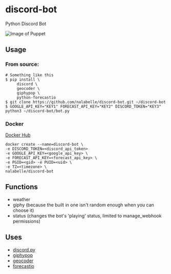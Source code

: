 # discord-bot
Python Discord Bot

![Image of Puppet](https://github.com/nalabelle/discord-bot/raw/master/puppet.jpg)

## Usage

### From source:

~~~
# Something like this
$ pip install \
     discord \
     geocoder \
     giphypop \
     python-forecastio
$ git clone https://github.com/nalabelle/discord-bot.git ~/discord-bot
$ GOOGLE_API_KEY="KEY1" FORECAST_API_KEY="KEY2" DISCORD_TOKEN="KEY3" python3 ~/discord-bot/bot.py
~~~

### Docker

[Docker Hub](https://hub.docker.com/r/nalabelle/discord-bot/)

~~~
docker create --name=discord-bot \
-e DISCORD_TOKEN=<discord_api_token>
-e GOOGLE_API_KEY=<google_api_key> \
-e FORECAST_API_KEY=<forecast_api_key> \
-e PGID=<gid> -e PUID=<uid> \
-e TZ=<timezone> \
nalabelle/discord-bot
~~~

## Functions
  - weather
  - giphy (because the built in one isn't random enough when you can choose it)
  - status (changes the bot's 'playing' status, limited to manage_webhook permissions)

## Uses
  - [discord.py](https://github.com/Rapptz/discord.py)
  - [giphypop](https://github.com/shaunduncan/giphypop)
  - [geocoder](https://github.com/DenisCarriere/geocoder)
  - [forecastio](https://github.com/ZeevG/python-forecast.io)
